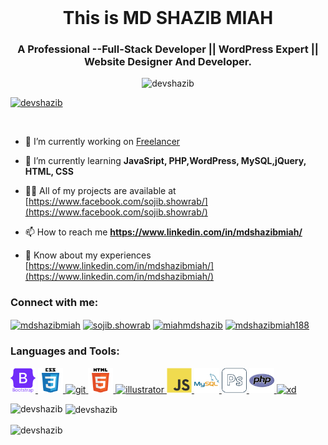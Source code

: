 <img src="https://media.licdn.com/dms/image/v2/D4E16AQEurRiKGruIHA/profile-displaybackgroundimage-shrink_350_1400/profile-displaybackgroundimage-shrink_350_1400/0/1726134986433?e=1732147200&v=beta&t=1_p0UclEIvwfWZyMeqvjfMYnYtrDAmSAgpayQpx7gXk" alt="">
<h1 align="center">This is MD SHAZIB MIAH</h1>
<h3 align="center">A Professional --Full-Stack Developer || WordPress Expert || Website Designer And Developer.</h3>

<p align="center"> <img style="width:200px;" src="https://komarev.com/ghpvc/?username=devshazib&label=Profile%20views&color=0e75b6&style=flat" alt="devshazib" /> </p>

<p align="left"> <a href="https://github.com/ryo-ma/github-profile-trophy"><img src="https://github-profile-trophy.vercel.app/?username=devshazib" alt="devshazib" /></a> </p>

<p align="left"> <a href="https://twitter.com/" target="blank"><img src="https://img.shields.io/twitter/follow/?logo=twitter&style=for-the-badge" alt="" /></a> </p>

- 🔭 I’m currently working on [Freelancer](https://www.freelancer.com/u/devshazib)

- 🌱 I’m currently learning **JavaSript, PHP,WordPress, MySQL,jQuery, HTML, CSS**

- 👨‍💻 All of my projects are available at [https://www.facebook.com/sojib.showrab/](https://www.facebook.com/sojib.showrab/)

- 📫 How to reach me **https://www.linkedin.com/in/mdshazibmiah/**

- 📄 Know about my experiences [https://www.linkedin.com/in/mdshazibmiah/](https://www.linkedin.com/in/mdshazibmiah/)

<h3 align="left">Connect with me:</h3>
<p align="left">
<a href="https://linkedin.com/in/mdshazibmiah" target="blank"><img align="center" src="https://raw.githubusercontent.com/rahuldkjain/github-profile-readme-generator/master/src/images/icons/Social/linked-in-alt.svg" alt="mdshazibmiah" height="30" width="40" /></a>
<a href="https://fb.com/sojib.showrab" target="blank"><img align="center" src="https://raw.githubusercontent.com/rahuldkjain/github-profile-readme-generator/master/src/images/icons/Social/facebook.svg" alt="sojib.showrab" height="30" width="40" /></a>
<a href="https://instagram.com/miahmdshazib" target="blank"><img align="center" src="https://raw.githubusercontent.com/rahuldkjain/github-profile-readme-generator/master/src/images/icons/Social/instagram.svg" alt="miahmdshazib" height="30" width="40" /></a>
<a href="https://www.youtube.com/@mdshazibmiah188" target="blank"><img align="center" src="https://raw.githubusercontent.com/rahuldkjain/github-profile-readme-generator/master/src/images/icons/Social/youtube.svg" alt="mdshazibmiah188" height="30" width="40" /></a>
</p>

<h3 align="left">Languages and Tools:</h3>
<p align="left"> <a href="https://getbootstrap.com" target="_blank" rel="noreferrer"> <img src="https://raw.githubusercontent.com/devicons/devicon/master/icons/bootstrap/bootstrap-plain-wordmark.svg" alt="bootstrap" width="40" height="40"/> </a> <a href="https://www.w3schools.com/css/" target="_blank" rel="noreferrer"> <img src="https://raw.githubusercontent.com/devicons/devicon/master/icons/css3/css3-original-wordmark.svg" alt="css3" width="40" height="40"/> </a> <a href="https://git-scm.com/" target="_blank" rel="noreferrer"> <img src="https://www.vectorlogo.zone/logos/git-scm/git-scm-icon.svg" alt="git" width="40" height="40"/> </a> <a href="https://www.w3.org/html/" target="_blank" rel="noreferrer"> <img src="https://raw.githubusercontent.com/devicons/devicon/master/icons/html5/html5-original-wordmark.svg" alt="html5" width="40" height="40"/> </a> <a href="https://www.adobe.com/in/products/illustrator.html" target="_blank" rel="noreferrer"> <img src="https://www.vectorlogo.zone/logos/adobe_illustrator/adobe_illustrator-icon.svg" alt="illustrator" width="40" height="40"/> </a> <a href="https://developer.mozilla.org/en-US/docs/Web/JavaScript" target="_blank" rel="noreferrer"> <img src="https://raw.githubusercontent.com/devicons/devicon/master/icons/javascript/javascript-original.svg" alt="javascript" width="40" height="40"/> </a> <a href="https://www.mysql.com/" target="_blank" rel="noreferrer"> <img src="https://raw.githubusercontent.com/devicons/devicon/master/icons/mysql/mysql-original-wordmark.svg" alt="mysql" width="40" height="40"/> </a> <a href="https://www.photoshop.com/en" target="_blank" rel="noreferrer"> <img src="https://raw.githubusercontent.com/devicons/devicon/master/icons/photoshop/photoshop-line.svg" alt="photoshop" width="40" height="40"/> </a> <a href="https://www.php.net" target="_blank" rel="noreferrer"> <img src="https://raw.githubusercontent.com/devicons/devicon/master/icons/php/php-original.svg" alt="php" width="40" height="40"/> </a> <a href="https://www.adobe.com/products/xd.html" target="_blank" rel="noreferrer"> <img src="https://cdn.worldvectorlogo.com/logos/adobe-xd.svg" alt="xd" width="40" height="40"/> </a> </p>

<p><img align="left" src="https://github-readme-stats.vercel.app/api/top-langs?username=devshazib&show_icons=true&locale=en&layout=compact" alt="devshazib" /></p>

<p>&nbsp;<img align="center" src="https://github-readme-stats.vercel.app/api?username=devshazib&show_icons=true&locale=en" alt="devshazib" /></p>

<p><img align="center" src="https://github-readme-streak-stats.herokuapp.com/?user=devshazib&" alt="devshazib" /></p>

